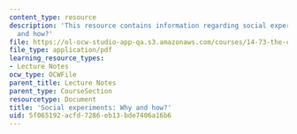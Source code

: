 ```yaml
---
content_type: resource
description: 'This resource contains information regarding social experiments: why
  and how?'
file: https://ol-ocw-studio-app-qa.s3.amazonaws.com/courses/14-73-the-challenge-of-world-poverty-spring-2011/5f065192acfd7286eb13bde7406a16b6_MIT14_73S11_Lec3_slides.pdf
file_type: application/pdf
learning_resource_types:
- Lecture Notes
ocw_type: OCWFile
parent_title: Lecture Notes
parent_type: CourseSection
resourcetype: Document
title: 'Social experiments: Why and how?'
uid: 5f065192-acfd-7286-eb13-bde7406a16b6
---
```

